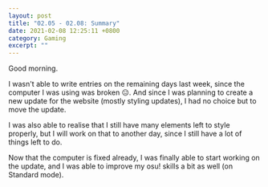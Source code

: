 ```yaml
---
layout: post
title: "02.05 - 02.08: Summary"
date: 2021-02-08 12:25:11 +0800
category: Gaming
excerpt: ""
---
```


<p>Good morning.</p>

<p>I wasn't able to write entries on the remaining days last week, since the computer I was using was broken 😑. And since I was planning to create a new update for the website (mostly styling updates), I had no choice but to move the update.</p>

<p>I was also able to realise that I still have many elements left to style properly, but I will work on that to another day, since I still have a lot of things left to do.</p>  

<p>Now that the computer is fixed already, I was finally able to start working on the update, and I was able to improve my osu! skills a bit as well (on Standard mode).</p>